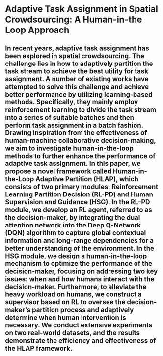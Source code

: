 # Adaptive Task Assignment in Spatial Crowdsourcing: A Human-in-the Loop Approach
## In recent years, adaptive task assignment has been explored in spatial crowdsourcing. The challenge lies in how to adaptively partition the task stream to achieve the best utility for task assignment. A number of existing works have attempted to solve this challenge and achieve better performance by utilizing learning-based methods. Specifically, they mainly employ reinforcement learning to divide the task stream into a series of suitable batches and then perform task assignment in a batch fashion. Drawing inspiration from the effectiveness of human-machine collaborative decision-making, we aim to investigate human-in-the-loop methods to further enhance the performance of adaptive task assignment. In this paper, we propose a novel framework called Human-in-the-Loop Adaptive Partition (HLAP), which consists of two primary modules: Reinforcement Learning Partition Decision (RL-PD) and Human Supervision and Guidance (HSG). In the RL-PD module, we develop an RL agent, referred to as the decision-maker, by integrating the dual attention network into the Deep Q-Network (DQN) algorithm to capture global contextual information and long-range dependencies for a better understanding of the environment. In the HSG module, we design a human-in-the-loop mechanism to optimize the performance of the decision-maker, focusing on addressing two key issues: when and how humans interact with the decision-maker. Furthermore, to alleviate the heavy workload on humans, we construct a supervisor based on RL to oversee the decision-maker's partition process and adaptively determine when human intervention is necessary. We conduct extensive experiments on two real-world datasets, and the results demonstrate the efficiency and effectiveness of the HLAP framework.
